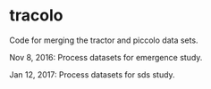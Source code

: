 # tracolo
Code for merging the tractor and piccolo data sets.

Nov 8, 2016: Process datasets for emergence study.

Jan 12, 2017: Process datasets for sds study.
